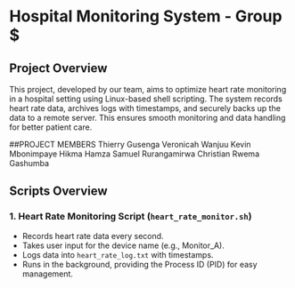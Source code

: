 # Hospital Monitoring System - Group $

## Project Overview
This project, developed by our team, aims to optimize heart rate monitoring in a hospital setting using Linux-based shell scripting. The system records heart rate data, archives logs with timestamps, and securely backs up the data to a remote server. This ensures smooth monitoring and data handling for better patient care.

##PROJECT MEMBERS
Thierry Gusenga
Veronicah Wanjuu
Kevin Mbonimpaye
Hikma Hamza
Samuel Rurangamirwa
Christian Rwema Gashumba

## Scripts Overview

### 1. Heart Rate Monitoring Script (`heart_rate_monitor.sh`)
- Records heart rate data every second.
- Takes user input for the device name (e.g., Monitor_A).
- Logs data into `heart_rate_log.txt` with timestamps.
- Runs in the background, providing the Process ID (PID) for easy management.




